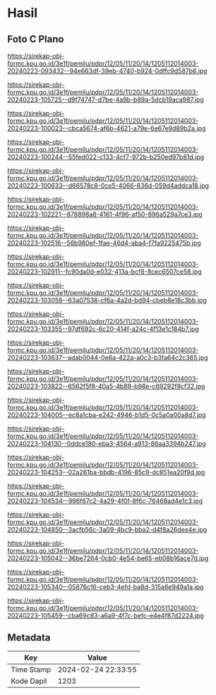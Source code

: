 # Hasil

## Foto C Plano

https://sirekap-obj-formc.kpu.go.id/3e1f/pemilu/pdpr/12/05/11/20/14/1205112014003-20240223-093432--94e663df-39eb-4740-b924-0dffc9d587b6.jpg

https://sirekap-obj-formc.kpu.go.id/3e1f/pemilu/pdpr/12/05/11/20/14/1205112014003-20240223-105725--d9f74747-d7be-4a9b-b89a-5dcb19aca987.jpg

https://sirekap-obj-formc.kpu.go.id/3e1f/pemilu/pdpr/12/05/11/20/14/1205112014003-20240223-100023--cbca5674-af6b-4621-a79e-6e67e9d89b2a.jpg

https://sirekap-obj-formc.kpu.go.id/3e1f/pemilu/pdpr/12/05/11/20/14/1205112014003-20240223-100244--55fed022-c133-4cf7-972b-b250ed97b81d.jpg

https://sirekap-obj-formc.kpu.go.id/3e1f/pemilu/pdpr/12/05/11/20/14/1205112014003-20240223-100633--d66578c8-0ce5-4066-836d-059d4addca18.jpg

https://sirekap-obj-formc.kpu.go.id/3e1f/pemilu/pdpr/12/05/11/20/14/1205112014003-20240223-102221--878898a8-4161-4f96-af50-896a529a7ce3.jpg

https://sirekap-obj-formc.kpu.go.id/3e1f/pemilu/pdpr/12/05/11/20/14/1205112014003-20240223-102516--56b980ef-1fae-46d4-aba4-f7fa9225475b.jpg

https://sirekap-obj-formc.kpu.go.id/3e1f/pemilu/pdpr/12/05/11/20/14/1205112014003-20240223-102911--fc90da0d-e032-413a-bcf8-8cec6507ce58.jpg

https://sirekap-obj-formc.kpu.go.id/3e1f/pemilu/pdpr/12/05/11/20/14/1205112014003-20240223-103059--63a07538-cf6a-4a2d-bd94-cbeb8e18c3bb.jpg

https://sirekap-obj-formc.kpu.go.id/3e1f/pemilu/pdpr/12/05/11/20/14/1205112014003-20240223-103355--97df692c-6c20-414f-a24c-4f13e1c184b7.jpg

https://sirekap-obj-formc.kpu.go.id/3e1f/pemilu/pdpr/12/05/11/20/14/1205112014003-20240223-103637--adab0044-0e6a-422a-a0c3-b3fa64c2c365.jpg

https://sirekap-obj-formc.kpu.go.id/3e1f/pemilu/pdpr/12/05/11/20/14/1205112014003-20240223-103822--6562f5f8-40a5-4b89-b98e-c69292f8cf32.jpg

https://sirekap-obj-formc.kpu.go.id/3e1f/pemilu/pdpr/12/05/11/20/14/1205112014003-20240223-104005--ec8a1cba-e242-4946-b1d5-0c5a0a00a8d7.jpg

https://sirekap-obj-formc.kpu.go.id/3e1f/pemilu/pdpr/12/05/11/20/14/1205112014003-20240223-104130--0ddce180-eba3-4564-a913-86aa3394b247.jpg

https://sirekap-obj-formc.kpu.go.id/3e1f/pemilu/pdpr/12/05/11/20/14/1205112014003-20240223-104253--02a261ba-bbdb-4196-85c9-dc851ea20f9d.jpg

https://sirekap-obj-formc.kpu.go.id/3e1f/pemilu/pdpr/12/05/11/20/14/1205112014003-20240223-104534--996f67c2-4a29-4f0f-8f6c-76468ad4e1c3.jpg

https://sirekap-obj-formc.kpu.go.id/3e1f/pemilu/pdpr/12/05/11/20/14/1205112014003-20240223-104850--3acfb56c-3a09-4bc9-bba2-d4f8a26dee4e.jpg

https://sirekap-obj-formc.kpu.go.id/3e1f/pemilu/pdpr/12/05/11/20/14/1205112014003-20240223-105042--36be7264-0cb0-4e54-be65-eb08b16ace7d.jpg

https://sirekap-obj-formc.kpu.go.id/3e1f/pemilu/pdpr/12/05/11/20/14/1205112014003-20240223-105340--05876c16-ceb3-4efd-ba8d-315a6e949a1a.jpg

https://sirekap-obj-formc.kpu.go.id/3e1f/pemilu/pdpr/12/05/11/20/14/1205112014003-20240223-105459--cba69c83-a6a9-4f7c-befc-e4e4f87d2224.jpg


## Metadata

| Key        | Value               |
| ---------- | ------------------- |
| Time Stamp | 2024-02-24 22:33:55 |
| Kode Dapil | 1203                |



